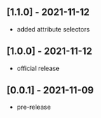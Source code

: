 ## [1.1.0] - 2021-11-12
- added attribute selectors

## [1.0.0] - 2021-11-12
- official release

## [0.0.1] - 2021-11-09
- pre-release